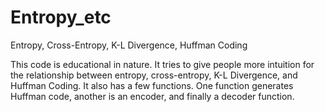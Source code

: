 # Entropy_etc
Entropy, Cross-Entropy, K-L Divergence, Huffman Coding

This code is educational in nature.  It tries to give people more intuition for the relationship between entropy, cross-entropy, K-L Divergence, and Huffman Coding.  It also has a few functions.  One function generates Huffman code, another is an encoder, and finally a decoder function.
